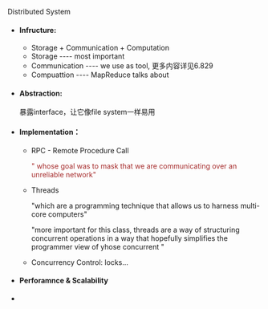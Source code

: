 Distributed System 

+ #### Infructure:

  + Storage + Communication + Computation
  + Storage ---- most important
  + Communication ---- we use as tool, 更多内容详见6.829
  + Compuattion ---- MapReduce talks about

+ #### Abstraction:

   暴露interface，让它像file system一样易用

+ #### Implementation：

  + RPC - Remote Procedure Call 

    <font color='brown'>" whose goal was to mask that we are communicating over an unreliable network"</font>

  + Threads

    "which are a programming technique that allows us to harness multi-core computers"

    "more important for this class, threads are a way of structuring concurrent operations in a way that hopefully simplifies the programmer view of yhose concurrent "

  + Concurrency Control:  locks...

+ #### Perforamnce & Scalability

+ 

  